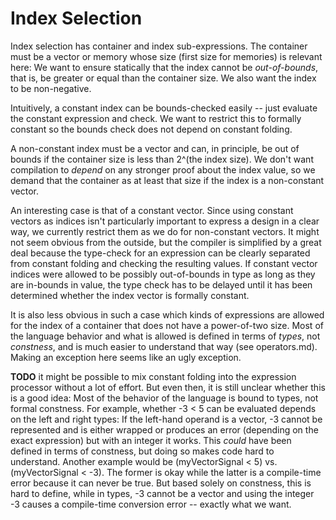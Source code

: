 
# Index Selection

Index selection has container and index sub-expressions. The container must be a vector or memory whose size (first
size for memories) is relevant here: We want to ensure statically that the index cannot be *out-of-bounds*, that is,
be greater or equal than the container size. We also want the index to be non-negative.

Intuitively, a constant index can be bounds-checked easily -- just evaluate the constant expression and check. We want
to restrict this to formally constant so the bounds check does not depend on constant folding.

A non-constant index must be a vector and can, in principle, be out of bounds if the container size is less than
2^(the index size). We don't want compilation to *depend* on any stronger proof about the index value, so we
demand that the container as at least that size if the index is a non-constant vector.

An interesting case is that of a constant vector. Since using constant vectors as indices isn't particularly important
to express a design in a clear way, we currently restrict them as we do for non-constant vectors. It might not seem
obvious from the outside, but the compiler is simplified by a great deal because the type-check for an expression can
be clearly separated from constant folding and checking the resulting values. If constant vector indices were allowed to
be possibly out-of-bounds in type as long as they are in-bounds in value, the type check has to be delayed until it
has been determined whether the index vector is formally constant.

It is also less obvious in such a case which kinds of expressions are allowed for the index of a container that does
not have a power-of-two size. Most of the language behavior and what is allowed is defined in terms of *types*, not
*constness*, and is much easier to understand that way (see operators.md). Making an exception here seems like an ugly
exception.

**TODO** it might be possible to mix constant folding into the expression processor without a lot of effort. But even
then, it is still unclear whether this is a good idea: Most of the behavior of the language is bound to types, not
formal constness. For example, whether -3 < 5 can be evaluated depends on the left and right types: If the left-hand
operand is a vector, -3 cannot be represented and is either wrapped or produces an error (depending on the exact
expression) but with an integer it works. This *could* have been defined in terms of constness, but doing so makes code
hard to understand. Another example would be (myVectorSignal < 5) vs. (myVectorSignal < -3). The former is okay while
the latter is a compile-time error because it can never be true. But based solely on constness, this is hard to define,
while in types, -3 cannot be a vector and using the integer -3 causes a compile-time conversion error -- exactly what
we want.

